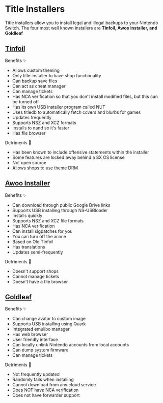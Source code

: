 # Title Installers

Title installers allow you to install legal and illegal backups to your Nintendo Switch. The four most well known installers are **Tinfoil, Awoo Installer, and Goldleaf**

## [Tinfoil](https://tinfoil.io)

Benefits ✨

* Allows custom theming
* Only title installer to have shop functionality
* Can backup save files
* Can act as cheat manager
* Can manage tickets
* Has NCA verification so that you don't install modified files, but this can be turned off
* Has its own USB installer program called NUT
* Uses titledb to automatically fetch covers and blurbs for games
* Updates frequently
* Supports NSZ and XCZ formats
* Installs to nand so it's faster
* Has file browser

Detriments 📛

* Has been known to include offensive statements within the installer
* Some features are locked away behind a SX OS license
* Not open source
* Allows shops to use theme DRM

## [Awoo Installer](https://github.com/Huntereb/Awoo-Installer/releases)

Benefits ✨

* Can download through public Google Drive links
* Supports USB installing through NS-USBloader
* Installs quickly
* Supports NSZ and XCZ file formats
* Has NCA verification
* Can install sigpatches for you
* You can turn off the anime
* Based on Old Tinfoil
* Has translations
* Updates semi-frequently

Detriments 📛

* Doesn't support shops
* Cannot manage tickets
* Doesn't have a file browser

## [Goldleaf](https://github.com/XorTroll/Goldleaf/releases)

Benefits ✨

* Can change avatar to custom image
* Supports USB installing using Quark
* Integrated emuiibo manager
* Has web browser
* User friendly interface
* Can locally unlink Nintendo accounts from local accounts
* Can dump system firmware
* Can manage tickets

Detriments 📛

* Not frequently updated
* Randomly fails when installing
* Cannot download from any cloud service
* Does NOT have NCA verification
* Does not have forwarder support
